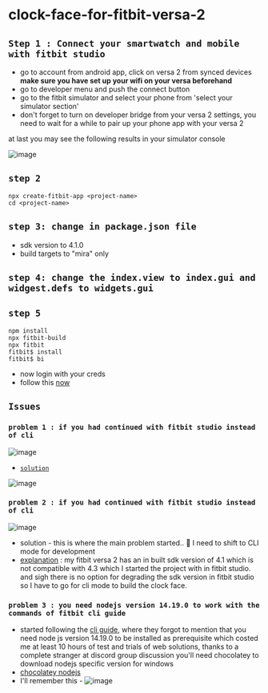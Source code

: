 # clock-face-for-fitbit-versa-2

## ``Step 1 : Connect your smartwatch and mobile with fitbit studio``

- go to account from android app, click on versa 2 from synced devices **make sure you have set up your wifi on your versa beforehand**
- go to developer menu and push the connect button
- go to the fitbit simulator and select your phone from 'select your simulator section'
- don't forget to turn on developer bridge from your versa 2 settings, you need to wait for a while to pair up your phone app with your versa 2

at last you may see the following results in your simulator console

![image](https://user-images.githubusercontent.com/59027621/156912571-a7877aa1-8f41-4476-b1ff-637292a75c1f.png)

## ``step 2``

```console
npx create-fitbit-app <project-name>
cd <project-name>
```

## ``step 3: change in package.json file``

- sdk version to 4.1.0
- build targets to "mira" only

## ``step 4: change the index.view to index.gui and widgest.defs to widgets.gui``

## ``step 5``

```console
npm install
npx fitbit-build
npx fitbit
fitbit$ install
fitbit$ bi
```

- now login with your creds
- follow this [now](https://dev.fitbit.com/getting-started/)

## ``Issues``

### ``problem 1 : if you had continued with fitbit studio instead of cli``

![image](https://user-images.githubusercontent.com/59027621/156912706-f976c44d-944d-45f6-a9ba-634220829a14.png)

- [``solution``](https://community.fitbit.com/t5/SDK-Development/SDK-4-2-broken/m-p/4620720#M13877)

![image](https://user-images.githubusercontent.com/59027621/156912722-ead6729d-9477-43af-befe-524d41684cf4.png)

### ``problem 2 : if you had continued with fitbit studio instead of cli``

![image](https://user-images.githubusercontent.com/59027621/156912890-66aaad17-a29e-416a-92db-42cf4b10183c.png)

- solution - this is where the main problem started.. :facepalm: I need to shift to CLI mode for development
- [explanation](https://community.fitbit.com/t5/SDK-Development/Sideload-of-app-failed-Connected-device-does-not-support-API-version/td-p/4584270) : my fitbit versa 2 has an in built sdk version of 4.1 which is not compatible with 4.3 which I started the project with in fitbit studio. and sigh there is no option for degrading the sdk version in fitbit studio so I have to go for cli mode to build the clock face.

### ``problem 3 : you need nodejs version 14.19.0 to work with the commands of fitbit cli guide``

- started following the [cli guide](https://dev.fitbit.com/build/guides/command-line-interface), where they forgot to mention that you need node js version 14.19.0 to be installed as prerequisite which costed me at least 10 hours of test and trials of web solutions, thanks to a complete stranger at discord group discussion you'll need chocolatey to download nodejs specific version for windows
- [chocolatey nodejs](https://community.chocolatey.org/packages/nodejs/14.19.0)
- I'll remember this -
![image](https://user-images.githubusercontent.com/59027621/156930172-386bad6c-9a54-42d1-9581-4bdab11a1f61.png)
